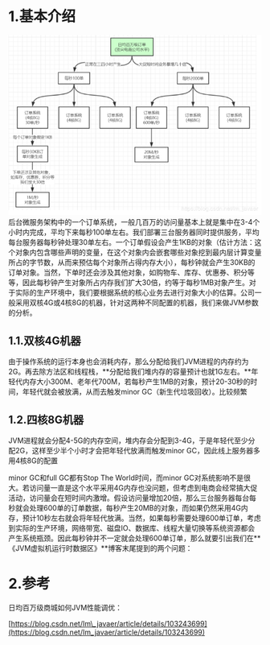 # 1.基本介绍

![](/static/image/20191125190657919.png)
后台微服务架构中的一个订单系统，一般几百万的访问量基本上就是集中在3-4个小时内完成，平均下来每秒100单左右。我们部署三台服务器同时提供服务，平均每台服务器每秒钟处理30单左右。一个订单假设会产生1KB的对象（估计方法：这个对象内包含哪些声明的变量，在这个对象内会嵌套哪些对象挖到最内层计算变量所占的字节数，从而来预估每个对象所占得内存大小），每秒钟就会产生30KB的订单对象。当然，下单时还会涉及其他对象，如购物车、库存、优惠券、积分等等，因此每秒钟产生对象所占内存我们扩大30倍，约等于每秒1MB对象产生。对于实际的生产环境中，我们要根据系统的核心业务去进行对象大小的估算。公司一般采用双核4G或4核8G的机器，针对这两种不同配置的机器，我们来做JVM参数的分析。
## 1.1.双核4G机器
由于操作系统的运行本身也会消耗内存，那么分配给我们JVM进程的内存约为2G。再去除方法区和线程栈，**分配给我们堆内存的容量预计也就1G左右。**年轻代内存大小300M、老年代700M，若每秒产生1MB的对象，预计20-30秒的时间，年轻代就会被放满，从而去触发minor GC（新生代垃圾回收）。比较频繁

## 1.2.四核8G机器
JVM进程就会分配4-5G的内存空间，堆内存会分配到3-4G，于是年轻代至少分配2G，这样至少半个小时才会把年轻代放满而触发minor GC，因此线上服务器多用4核8G的配置

minor GC和full GC都有Stop The World时间，而minor GC对系统影响不是很大。若访问量一直是这个水平采用4G内存也没问题，但考虑到电商会经常搞大促活动，访问量会在短时间内激增。假设访问量增加20倍，那么三台服务器每台每秒就会处理600单的订单数据，每秒产生20MB的对象，而如果仍然采用4G内存，预计10秒左右就会将年轻代放满。当然，如果每秒需要处理600单订单，考虑到实际的生产环境，网络带宽、磁盘IO、数据库、线程大量切换等系统资源都会产生系统瓶颈。因此每秒钟并不一定就会处理600单订单，那么就要引出我们在**《JVM虚拟机运行时数据区》**博客末尾提到的两个问题：



# 2.参考

日均百万级商城如何JVM性能调优：

[https://blog.csdn.net/Im\_javaer/article/details/103243699](https://blog.csdn.net/Im_javaer/article/details/103243699)


